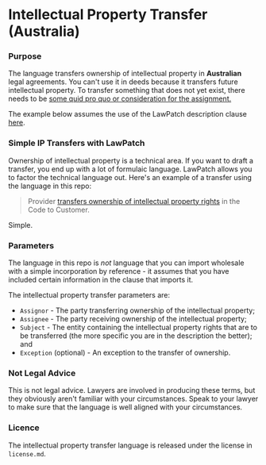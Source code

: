 # Intellectual Property Transfer (Australia)

### Purpose

The language transfers ownership of intellectual property in **Australian** legal agreements.  You can't use it in deeds because it transfers future intellectual property. To transfer something that does not yet exist, there needs to be [some quid pro quo or consideration for the assignment.](https://jade.barnet.com.au/Jade.html#!article=65687)

The example below assumes the use of the LawPatch description clause <a href="https://github.com/lawpatch/lawpatch-docs" target="_blank">here</a>.

### Simple IP Transfers with LawPatch

Ownership of intellectual property is a technical area.  If you want to draft a transfer, you end up with a lot of formulaic language.  LawPatch allows you to factor the technical language out.  Here's an example of a transfer using the language in this repo:

> Provider <a href="" target="_blank">transfers ownership of intellectual property rights</a> in the Code to Customer.

Simple.

### Parameters

The language in this repo is *not* language that you can import wholesale with a simple incorporation by reference - it assumes that you have included certain information in the clause that imports it.

The intellectual property transfer parameters are:

- `Assignor` - The party transferring ownership of the intellectual property;
- `Assignee` - The party receiving ownership of the intellectual property;
- `Subject` - The entity containing the intellectual property rights that are to be transferred (the more specific you are in the description the better); and
- `Exception` (optional) - An exception to the transfer of ownership.

### Not Legal Advice

This is not legal advice.  Lawyers are involved in producing these terms, but they obviously aren't familiar with your circumstances.  Speak to your lawyer to make sure that the language is well aligned with your circumstances.

### Licence

The intellectual property transfer language is released under the license in `license.md`.
